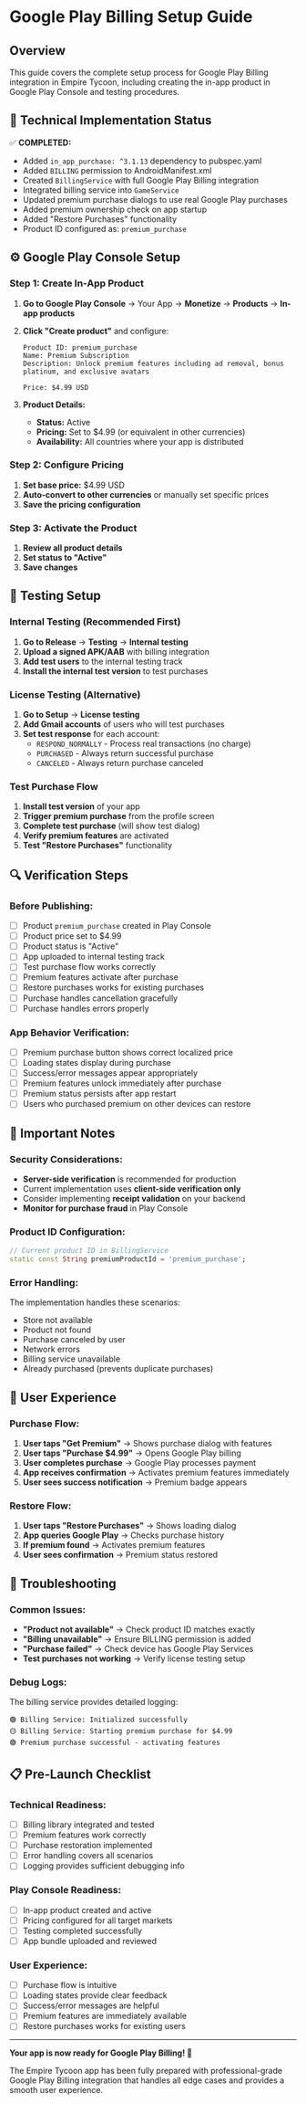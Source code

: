 # Google Play Billing Setup Guide

## Overview
This guide covers the complete setup process for Google Play Billing integration in Empire Tycoon, including creating the in-app product in Google Play Console and testing procedures.

## 🔧 Technical Implementation Status
✅ **COMPLETED:**
- Added `in_app_purchase: ^3.1.13` dependency to pubspec.yaml
- Added `BILLING` permission to AndroidManifest.xml  
- Created `BillingService` with full Google Play Billing integration
- Integrated billing service into `GameService`
- Updated premium purchase dialogs to use real Google Play purchases
- Added premium ownership check on app startup
- Added "Restore Purchases" functionality
- Product ID configured as: `premium_purchase`

## ⚙️ Google Play Console Setup

### Step 1: Create In-App Product
1. **Go to Google Play Console** → Your App → **Monetize** → **Products** → **In-app products**

2. **Click "Create product"** and configure:
   ```
   Product ID: premium_purchase
   Name: Premium Subscription
   Description: Unlock premium features including ad removal, bonus platinum, and exclusive avatars
   
   Price: $4.99 USD
   ```

3. **Product Details:**
   - **Status:** Active
   - **Pricing:** Set to $4.99 (or equivalent in other currencies)
   - **Availability:** All countries where your app is distributed

### Step 2: Configure Pricing
1. **Set base price:** $4.99 USD
2. **Auto-convert to other currencies** or manually set specific prices
3. **Save the pricing configuration**

### Step 3: Activate the Product
1. **Review all product details**
2. **Set status to "Active"**
3. **Save changes**

## 🧪 Testing Setup

### Internal Testing (Recommended First)
1. **Go to Release** → **Testing** → **Internal testing**
2. **Upload a signed APK/AAB** with billing integration
3. **Add test users** to the internal testing track
4. **Install the internal test version** to test purchases

### License Testing (Alternative)
1. **Go to Setup** → **License testing**
2. **Add Gmail accounts** of users who will test purchases
3. **Set test response** for each account:
   - `RESPOND_NORMALLY` - Process real transactions (no charge)
   - `PURCHASED` - Always return successful purchase
   - `CANCELED` - Always return purchase canceled

### Test Purchase Flow
1. **Install test version** of your app
2. **Trigger premium purchase** from the profile screen
3. **Complete test purchase** (will show test dialog)
4. **Verify premium features** are activated
5. **Test "Restore Purchases"** functionality

## 🔍 Verification Steps

### Before Publishing:
- [ ] Product `premium_purchase` created in Play Console
- [ ] Product price set to $4.99
- [ ] Product status is "Active"
- [ ] App uploaded to internal testing track
- [ ] Test purchase flow works correctly
- [ ] Premium features activate after purchase
- [ ] Restore purchases works for existing purchases
- [ ] Purchase handles cancellation gracefully
- [ ] Purchase handles errors properly

### App Behavior Verification:
- [ ] Premium purchase button shows correct localized price
- [ ] Loading states display during purchase
- [ ] Success/error messages appear appropriately  
- [ ] Premium features unlock immediately after purchase
- [ ] Premium status persists after app restart
- [ ] Users who purchased premium on other devices can restore

## 🚨 Important Notes

### Security Considerations:
- **Server-side verification** is recommended for production
- Current implementation uses **client-side verification only**
- Consider implementing **receipt validation** on your backend
- **Monitor for purchase fraud** in Play Console

### Product ID Configuration:
```dart
// Current product ID in BillingService
static const String premiumProductId = 'premium_purchase';
```

### Error Handling:
The implementation handles these scenarios:
- Store not available
- Product not found
- Purchase canceled by user
- Network errors
- Billing service unavailable
- Already purchased (prevents duplicate purchases)

## 📱 User Experience

### Purchase Flow:
1. **User taps "Get Premium"** → Shows purchase dialog with features
2. **User taps "Purchase $4.99"** → Opens Google Play billing
3. **User completes purchase** → Google Play processes payment
4. **App receives confirmation** → Activates premium features immediately
5. **User sees success notification** → Premium badge appears

### Restore Flow:
1. **User taps "Restore Purchases"** → Shows loading dialog
2. **App queries Google Play** → Checks purchase history
3. **If premium found** → Activates premium features
4. **User sees confirmation** → Premium status restored

## 🐛 Troubleshooting

### Common Issues:
- **"Product not available"** → Check product ID matches exactly
- **"Billing unavailable"** → Ensure BILLING permission is added
- **"Purchase failed"** → Check device has Google Play Services
- **Test purchases not working** → Verify license testing setup

### Debug Logs:
The billing service provides detailed logging:
```
🟢 Billing Service: Initialized successfully
🟡 Billing Service: Starting premium purchase for $4.99
🟢 Premium purchase successful - activating features
```

## 📋 Pre-Launch Checklist

### Technical Readiness:
- [ ] Billing library integrated and tested
- [ ] Premium features work correctly
- [ ] Purchase restoration implemented
- [ ] Error handling covers all scenarios
- [ ] Logging provides sufficient debugging info

### Play Console Readiness:
- [ ] In-app product created and active
- [ ] Pricing configured for all target markets
- [ ] Testing completed successfully
- [ ] App bundle uploaded and reviewed

### User Experience:
- [ ] Purchase flow is intuitive
- [ ] Loading states provide clear feedback
- [ ] Success/error messages are helpful
- [ ] Premium features are immediately available
- [ ] Restore purchases works for existing users

---

**Your app is now ready for Google Play Billing! 🚀**

The Empire Tycoon app has been fully prepared with professional-grade Google Play Billing integration that handles all edge cases and provides a smooth user experience. 